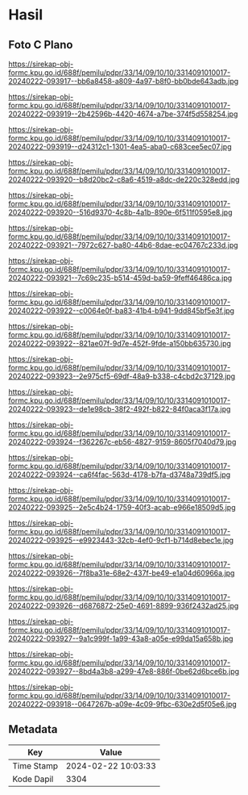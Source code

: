 # Hasil

## Foto C Plano

https://sirekap-obj-formc.kpu.go.id/688f/pemilu/pdpr/33/14/09/10/10/3314091010017-20240222-093917--bb6a8458-a809-4a97-b8f0-bb0bde643adb.jpg

https://sirekap-obj-formc.kpu.go.id/688f/pemilu/pdpr/33/14/09/10/10/3314091010017-20240222-093919--2b42596b-4420-4674-a7be-374f5d558254.jpg

https://sirekap-obj-formc.kpu.go.id/688f/pemilu/pdpr/33/14/09/10/10/3314091010017-20240222-093919--d24312c1-1301-4ea5-aba0-c683cee5ec07.jpg

https://sirekap-obj-formc.kpu.go.id/688f/pemilu/pdpr/33/14/09/10/10/3314091010017-20240222-093920--b8d20bc2-c8a6-4519-a8dc-de220c328edd.jpg

https://sirekap-obj-formc.kpu.go.id/688f/pemilu/pdpr/33/14/09/10/10/3314091010017-20240222-093920--516d9370-4c8b-4a1b-890e-6f511f0595e8.jpg

https://sirekap-obj-formc.kpu.go.id/688f/pemilu/pdpr/33/14/09/10/10/3314091010017-20240222-093921--7972c627-ba80-44b6-8dae-ec04767c233d.jpg

https://sirekap-obj-formc.kpu.go.id/688f/pemilu/pdpr/33/14/09/10/10/3314091010017-20240222-093921--7c69c235-b514-459d-ba59-9feff46486ca.jpg

https://sirekap-obj-formc.kpu.go.id/688f/pemilu/pdpr/33/14/09/10/10/3314091010017-20240222-093922--c0064e0f-ba83-41b4-b941-9dd845bf5e3f.jpg

https://sirekap-obj-formc.kpu.go.id/688f/pemilu/pdpr/33/14/09/10/10/3314091010017-20240222-093922--821ae07f-9d7e-452f-9fde-a150bb635730.jpg

https://sirekap-obj-formc.kpu.go.id/688f/pemilu/pdpr/33/14/09/10/10/3314091010017-20240222-093923--2e975cf5-69df-48a9-b338-c4cbd2c37129.jpg

https://sirekap-obj-formc.kpu.go.id/688f/pemilu/pdpr/33/14/09/10/10/3314091010017-20240222-093923--de1e98cb-38f2-492f-b822-84f0aca3f17a.jpg

https://sirekap-obj-formc.kpu.go.id/688f/pemilu/pdpr/33/14/09/10/10/3314091010017-20240222-093924--f362267c-eb56-4827-9159-8605f7040d79.jpg

https://sirekap-obj-formc.kpu.go.id/688f/pemilu/pdpr/33/14/09/10/10/3314091010017-20240222-093924--ca6f4fac-563d-4178-b7fa-d3748a739df5.jpg

https://sirekap-obj-formc.kpu.go.id/688f/pemilu/pdpr/33/14/09/10/10/3314091010017-20240222-093925--2e5c4b24-1759-40f3-acab-e966e18509d5.jpg

https://sirekap-obj-formc.kpu.go.id/688f/pemilu/pdpr/33/14/09/10/10/3314091010017-20240222-093925--e9923443-32cb-4ef0-9cf1-b714d8ebec1e.jpg

https://sirekap-obj-formc.kpu.go.id/688f/pemilu/pdpr/33/14/09/10/10/3314091010017-20240222-093926--7f8ba31e-68e2-437f-be49-e1a04d60966a.jpg

https://sirekap-obj-formc.kpu.go.id/688f/pemilu/pdpr/33/14/09/10/10/3314091010017-20240222-093926--d6876872-25e0-4691-8899-936f2432ad25.jpg

https://sirekap-obj-formc.kpu.go.id/688f/pemilu/pdpr/33/14/09/10/10/3314091010017-20240222-093927--9a1c999f-1a99-43a8-a05e-e99da15a658b.jpg

https://sirekap-obj-formc.kpu.go.id/688f/pemilu/pdpr/33/14/09/10/10/3314091010017-20240222-093927--8bd4a3b8-a299-47e8-886f-0be62d6bce6b.jpg

https://sirekap-obj-formc.kpu.go.id/688f/pemilu/pdpr/33/14/09/10/10/3314091010017-20240222-093918--0647267b-a09e-4c09-9fbc-630e2d5f05e6.jpg


## Metadata

| Key        | Value               |
| ---------- | ------------------- |
| Time Stamp | 2024-02-22 10:03:33 |
| Kode Dapil | 3304                |



